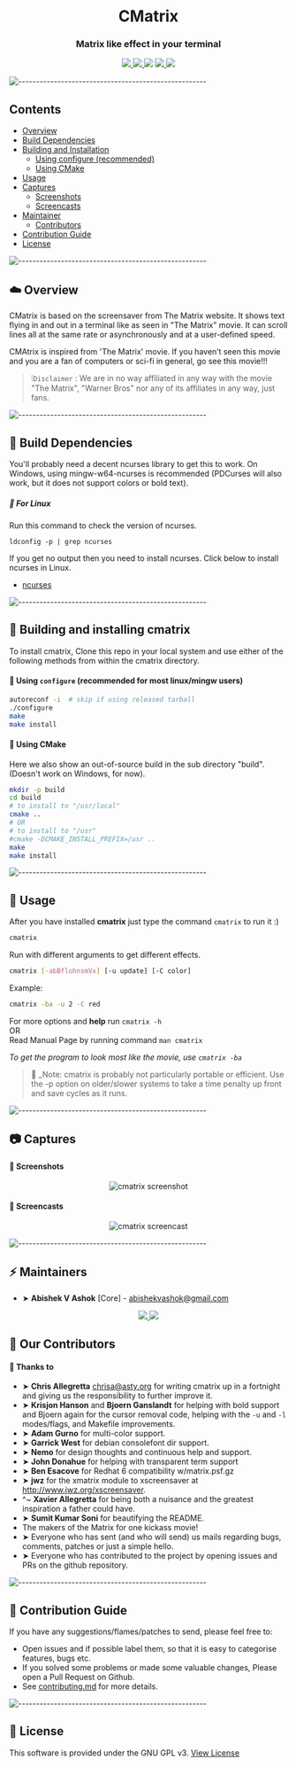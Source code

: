 <h1 align="center">CMatrix</h1>

<h3 align="center"> Matrix like effect in your terminal </h3>

</p>
<p align="center">
  <a href="https://travis-ci.org/abishekvashok/cmatrix">
    <img src="https://travis-ci.org/abishekvashok/cmatrix.svg?branch=master">
  </a>
  <a href="./COPYING">
    <img src="https://img.shields.io/github/license/abishekvashok/cmatrix?color=blue">
  </a>
  <img src="https://img.shields.io/badge/contributions-welcome-orange">
  <a href="https://github.com/abishekvashok/cmatrix/stargazers">
    <img src="https://img.shields.io/github/stars/abishekvashok/cmatrix">
  </a>
  <a href="https://github.com/abishekvashok/cmatrix/network">
    <img src="https://img.shields.io/github/forks/abishekvashok/cmatrix">
  </a>
</p>


![-----------------------------------------------------](https://raw.githubusercontent.com/andreasbm/readme/master/assets/lines/rainbow.png)

## Contents
- [Overview](#overview)
- [Build Dependencies](#build-dependencies)
- [Building and Installation](#building-and-installing-cmatrix)
    - [Using configure (recommended)](#using-configure-(recommended-for-most-linux%2Fmingw-users))
    - [Using CMake](#using-cmake)
- [Usage](#usage)
- [Captures](#captures)
    - [Screenshots](#screenshots)
    - [Screencasts](#screencasts)
- [Maintainer](#maintainers)
    - [Contributors](#our-contributors)
- [Contribution Guide](#contribution-guide)
- [License](#license)

![-----------------------------------------------------](https://raw.githubusercontent.com/andreasbm/readme/master/assets/lines/rainbow.png)

## :cloud: Overview

CMatrix is based on the screensaver from The Matrix website. It shows text
flying in and out in a terminal like as seen in "The Matrix" movie. It can
scroll lines all at the same rate or asynchronously and at a user-defined
speed.

CMAtrix is inspired from 'The Matrix' movie. If you haven’t seen this movie and you are a fan of computers or sci-fi in general, go see this movie!!!

> :grey_exclamation:`Disclaimer` : We are in no way affiliated in any way with the movie "The Matrix", "Warner Bros" nor
any of its affiliates in any way, just fans.

![-----------------------------------------------------](https://raw.githubusercontent.com/andreasbm/readme/master/assets/lines/rainbow.png)

## :open_file_folder: Build Dependencies
You'll probably need a decent ncurses library to get this to work. On Windows, using mingw-w64-ncurses is recommended (PDCurses will also work, but it does not support colors or bold text).
<br>
##### :small_blue_diamond: For Linux<br>
Run this command to check the version of ncurses.
```
ldconfig -p | grep ncurses
```
If you get no output then you need to install ncurses. Click below to install ncurses in Linux.
- [ncurses](https://www.cyberciti.biz/faq/linux-install-ncurses-library-headers-on-debian-ubuntu-centos-fedora/)

![-----------------------------------------------------](https://raw.githubusercontent.com/andreasbm/readme/master/assets/lines/rainbow.png)

## :floppy_disk: Building and installing cmatrix
To install cmatrix, Clone this repo in your local system and use either of the following methods from within the cmatrix directory.

#### :small_blue_diamond: Using `configure` (recommended for most linux/mingw users)
```sh
autoreconf -i  # skip if using released tarball
./configure
make
make install
```

#### :small_blue_diamond: Using CMake
Here we also show an out-of-source build in the sub directory "build".
(Doesn't work on Windows, for now).
```sh
mkdir -p build
cd build
# to install to "/usr/local"
cmake ..
# OR 
# to install to "/usr"
#cmake -DCMAKE_INSTALL_PREFIX=/usr ..
make
make install
```

![-----------------------------------------------------](https://raw.githubusercontent.com/andreasbm/readme/master/assets/lines/rainbow.png)

## :bookmark_tabs: Usage

After you have installed **cmatrix** just type the command `cmatrix` to run it :)
```sh
cmatrix
```
Run with different arguments to get different effects.
```sh
cmatrix [-abBflohnsmVx] [-u update] [-C color]
```
Example:
```sh
cmatrix -ba -u 2 -C red
```

For more options and **help** run `cmatrix -h` <br>OR<br> Read Manual Page by running command `man cmatrix`

_To get the program to look most like the movie, use `cmatrix -ba`_

> :round_pushpin: _Note: cmatrix is probably not particularly portable or efficient. Use the -p
option on older/slower systems to take a time penalty up front and save cycles as it runs.

![-----------------------------------------------------](https://raw.githubusercontent.com/andreasbm/readme/master/assets/lines/rainbow.png)

## :camera: Captures

#### :small_blue_diamond: Screenshots

<!-- ![Special Font & bold](data/img/capture_bold_font.png?raw=true "cmatrix -bx") -->
<p align="center">
<img src="./data/img/capture_bold_font.png" alt="cmatrix screenshot">
</p>

#### :small_blue_diamond: Screencasts

<!-- ![Movie-Like Cast](data/img/capture_orig.gif?raw=true "cmatrix -xba") -->
<p align="center">
<img src="./data/img/capture_orig.gif" alt="cmatrix screencast">
</p>

![-----------------------------------------------------](https://raw.githubusercontent.com/andreasbm/readme/master/assets/lines/rainbow.png)

## :zap: Maintainers
- ➤ **Abishek V Ashok** [Core] - <abishekvashok@gmail.com><br> 
<p align="center">
  <a href="https://twitter.com/abishekvashok">
    <img src="https://img.shields.io/badge/Twitter-1DA1F2?style=for-the-badge&logo=twitter&logoColor=white">
  </a>
  <a href="https://github.com/abishekvashok">
    <img src="https://img.shields.io/badge/GitHub-100000?style=for-the-badge&logo=github&logoColor=white">
  </a>
</p>


## :busts_in_silhouette: Our Contributors
#### :small_orange_diamond: Thanks to
- ➤ **Chris Allegretta** <chrisa@asty.org> for writing cmatrix up in a fortnight and giving us
  the responsibility to further improve it.
- ➤ **Krisjon Hanson** and **Bjoern Ganslandt** for helping with bold support and
  Bjoern again for the cursor removal code, helping with the `-u` and `-l`
  modes/flags, and Makefile improvements.
- ➤ **Adam Gurno** for multi-color support.
- ➤ **Garrick West** for debian consolefont dir support.
- ➤ **Nemo** for design thoughts and continuous help and support.
- ➤ **John Donahue** for helping with transparent term support
- ➤ **Ben Esacove** for Redhat 6 compatibility w/matrix.psf.gz
- ➤ **jwz** for the xmatrix module to xscreensaver at http://www.jwz.org/xscreensaver.
-  ^~  **Xavier Allegretta** for being both a nuisance and the greatest inspiration a father could have.
- ➤ **Sumit Kumar Soni** for beautifying the README.
- The makers of the Matrix for one kickass movie!
- ➤ Everyone who has sent (and who will send) us mails regarding
  bugs, comments, patches or just a simple hello.
- ➤ Everyone who has contributed to the project by opening issues and PRs on the github repository.

![-----------------------------------------------------](https://raw.githubusercontent.com/andreasbm/readme/master/assets/lines/rainbow.png)

## :book: Contribution Guide
If you have any suggestions/flames/patches to send, please feel free to:
- Open issues and if possible label them, so that it is easy to categorise features, bugs etc.
- If you solved some problems or made some valuable changes, Please open a Pull Request on Github.
- See [contributing.md](./CONTRIBUTING.md) for more details.

![-----------------------------------------------------](https://raw.githubusercontent.com/andreasbm/readme/master/assets/lines/rainbow.png)

## :page_facing_up: License
This software is provided under the GNU GPL v3. [View License](./COPYING)

